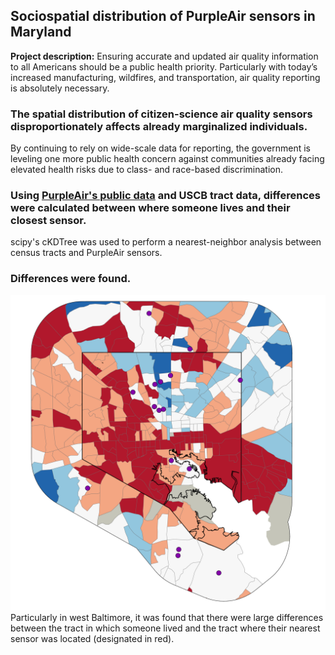 ## Sociospatial distribution of PurpleAir sensors in Maryland

**Project description:** Ensuring accurate and updated air quality information to all Americans should be a public health priority. Particularly with today’s increased manufacturing, wildfires, and transportation, air quality reporting is absolutely necessary.

### The spatial distribution of citizen-science air quality sensors disproportionately affects already marginalized individuals.

By continuing to rely on wide-scale data for reporting, the government is leveling one more public health concern against communities already facing elevated health risks due to class- and race-based discrimination.


### Using [PurpleAir's public data](https://map.purpleair.com/) and USCB tract data, differences were calculated between where someone lives and their closest sensor.

scipy's cKDTree was used to perform a nearest-neighbor analysis between census tracts and PurpleAir sensors.

### Differences were found.

<img src="../../dss/it worked MHI.png?raw=true"/> <br> Particularly in west Baltimore, it was found that there were large differences between the tract in which someone lived and the tract where their nearest sensor was located (designated in red).
